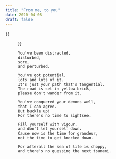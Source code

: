 ```yaml
---
title: "From me, to you"
date: 2020-04-08
draft: false
---
```


{{<figure src="/img/poems/from_me_to_you.jpg">}}

    You've been distracted,
    disturbed,
    sore,
    and perturbed.

    You've got potential,
    lots and lots of it.
    It's just your path that's tangential.
    The road is set in yellow brick,
    please don't wander from it.

    You've conquered your demons well,
    that I can agree.
    But buckle up!
    For there's no time to sightsee.

    Fill yourself with vigour,
    and don't let yourself down.
    Cause now is the time for grandeur,
    not the time to get knocked down.

    For afterall the sea of life is choppy,
    and there's no guessing the next tsunami.